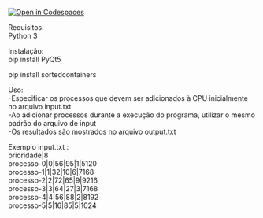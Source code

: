 [![Open in Codespaces](https://classroom.github.com/assets/launch-codespace-7f7980b617ed060a017424585567c406b6ee15c891e84e1186181d67ecf80aa0.svg)](https://classroom.github.com/open-in-codespaces?assignment_repo_id=11074245)

Requisitos:\
Python 3
 
Instalação:\
pip install PyQt5

pip install sortedcontainers

Uso:\
-Especificar os processos que devem ser adicionados à CPU inicialmente no arquivo input.txt\
-Ao adicionar processos durante a execução do programa, utilizar o mesmo padrão do arquivo de input\
-Os resultados são mostrados no arquivo output.txt

Exemplo input.txt :\
prioridade|8\
processo-0|0|56|95|1|5120\
processo-1|1|32|10|6|7168\
processo-2|2|72|65|9|9216\
processo-3|3|64|27|3|7168\
processo-4|4|56|88|2|8192\
processo-5|5|16|85|5|1024

